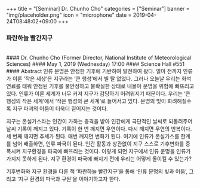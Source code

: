 +++
title = "[Seminar] Dr. Chunho Cho"
categories = ["Seminar"]
banner = "img/placeholder.png"
icon = "microphone"
date = 2019-04-24T08:48:02+09:00
+++
### 파란하늘 빨간지구
<br>
#### Dr. Chunho Cho (Former Director, National Institute of Meteorological Sciences)
#### May 1, 2019 (Wednesday) 17:00
#### Science Hall #551
<br>
#### Abstract
인류 문명은 안정한 기후에 기반하여 발전하여 왔다. 얼마 전까지 인류가 이룬 &#39;작은
세상’은 지구라는 ‘큰 행성’에서 별 탈 없었다. 그러나 오늘날 우리는 화석연료를 태워
안정된 기후를 불안정하고 불확실한 상태로 내몰아 문명을 위험에 빠뜨리고 있다.
인류가 이룬 세계가 너무 커져 지구가 감당하기 어려워지기 때문이다. 우리는 ‘큰
행성의 작은 세계’에서 ‘작은 행성의 큰 세계’로 들어서고 있다. 문명의 빛이
화려해질수록 지구 파괴의 어둠이 더욱더 짙어지는 것이다.

지구는 온실가스라는 인간이 가하는 충격을 받아 인간에게 극단적인 날씨로
되돌려주어 날씨 기록이 깨지고 있다. 기록이 한 번 깨지면 우연이다. 다시 깨지면
우연의 반복이다. 세 번째 깨지면 추세가 된다. 매번 깨지면 변화가 된다. 여기에
인류가 온실가스를 한계를 넘어 배출하면, 인류 파국이 된다. 인간 활동과 상관없이
지구 스스로 기후변화를 증폭시켜 지구환경을 파국에 빠뜨리는 것이다. 이렇게 되면
지구에서 인류 운명을 인류가 가지지 못하게 된다. 지구 환경이 파국에 빠지기 전에
우리는 어떻게 돌이킬 수 있는가?

기후변화와 지구 환경을 다룬 책 ‘파란하늘 빨간지구’을 통해 ‘인류 문명의 빛과
어둠’, 그리고 ‘지구 환경의 파국과 구원’을 이야기하고자 한다.
